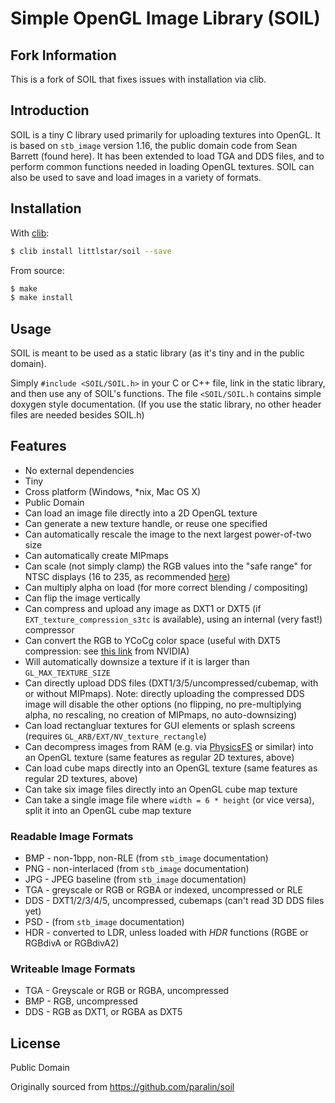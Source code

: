 Simple OpenGL Image Library (SOIL)
==================================

## Fork Information

This is a fork of SOIL that fixes issues with installation via clib.

## Introduction

SOIL is a tiny C library used primarily for uploading textures into OpenGL.
It is based on `stb_image` version 1.16, the public domain code from Sean
Barrett (found here). It has been extended to load TGA and DDS files, and
to perform common functions needed in loading OpenGL textures. SOIL can
also be used to save and load images in a variety of formats.


## Installation

With [clib](https://github.com/clibs/clib):

```sh
$ clib install littlstar/soil --save
```

From source:

```sh
$ make
$ make install
```

## Usage

SOIL is meant to be used as a static library (as it's tiny and in the public domain).

Simply `#include <SOIL/SOIL.h>` in your C or C++ file, link in the static
library, and then use any of SOIL's functions. The file `<SOIL/SOIL.h`
contains simple doxygen style documentation. (If you use the static library,
no other header files are needed besides SOIL.h)


## Features

* No external dependencies
* Tiny
* Cross platform (Windows, \*nix, Mac OS X)
* Public Domain
* Can load an image file directly into a 2D OpenGL texture
* Can generate a new texture handle, or reuse one specified
* Can automatically rescale the image to the next largest power-of-two size
* Can automatically create MIPmaps
* Can scale (not simply clamp) the RGB values into the "safe range" for NTSC displays (16 to 235, as recommended [here][1])
* Can multiply alpha on load (for more correct blending / compositing)
* Can flip the image vertically
* Can compress and upload any image as DXT1 or DXT5 (if `EXT_texture_compression_s3tc` is available), using an internal (very fast!) compressor
* Can convert the RGB to YCoCg color space (useful with DXT5 compression: see [this link][2] from NVIDIA)
* Will automatically downsize a texture if it is larger than `GL_MAX_TEXTURE_SIZE`
* Can directly upload DDS files (DXT1/3/5/uncompressed/cubemap, with or without MIPmaps). Note: directly uploading the compressed DDS image will disable the other options (no flipping, no pre-multiplying alpha, no rescaling, no creation of MIPmaps, no auto-downsizing)
* Can load rectangluar textures for GUI elements or splash screens (requires `GL_ARB/EXT/NV_texture_rectangle`)
* Can decompress images from RAM (e.g. via [PhysicsFS][3] or similar) into an OpenGL texture (same features as regular 2D textures, above)
* Can load cube maps directly into an OpenGL texture (same features as regular 2D textures, above)
* Can take six image files directly into an OpenGL cube map texture
* Can take a single image file where `width = 6 * height` (or vice versa), split it into an OpenGL cube map texture

### Readable Image Formats

* BMP - non-1bpp, non-RLE (from `stb_image` documentation)
* PNG - non-interlaced (from `stb_image` documentation)
* JPG - JPEG baseline (from `stb_image` documentation)
* TGA - greyscale or RGB or RGBA or indexed, uncompressed or RLE
* DDS - DXT1/2/3/4/5, uncompressed, cubemaps (can't read 3D DDS files yet)
* PSD - (from `stb_image` documentation)
* HDR - converted to LDR, unless loaded with *HDR* functions (RGBE or RGBdivA or RGBdivA2)

### Writeable Image Formats
* TGA - Greyscale or RGB or RGBA, uncompressed
* BMP - RGB, uncompressed
* DDS - RGB as DXT1, or RGBA as DXT5

## License

Public Domain

Originally sourced from https://github.com/paralin/soil

[1]: http://msdn2.microsoft.com/en-us/library/bb174608.aspx#NTSC_Suggestions
[2]: http://developer.nvidia.com/object/real-time-ycocg-dxt-compression.html
[3]: http://icculus.org/physfs/
